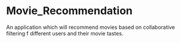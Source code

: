 # Movie_Recommendation
An application which will recommend  movies based on collaborative filtering f different users and their movie tastes.
